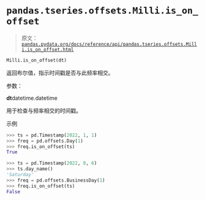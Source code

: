# `pandas.tseries.offsets.Milli.is_on_offset`

> 原文：[`pandas.pydata.org/docs/reference/api/pandas.tseries.offsets.Milli.is_on_offset.html`](https://pandas.pydata.org/docs/reference/api/pandas.tseries.offsets.Milli.is_on_offset.html)

```py
Milli.is_on_offset(dt)
```

返回布尔值，指示时间戳是否与此频率相交。

参数：

**dt**datetime.datetime

用于检查与频率相交的时间戳。

示例

```py
>>> ts = pd.Timestamp(2022, 1, 1)
>>> freq = pd.offsets.Day(1)
>>> freq.is_on_offset(ts)
True 
```

```py
>>> ts = pd.Timestamp(2022, 8, 6)
>>> ts.day_name()
'Saturday'
>>> freq = pd.offsets.BusinessDay(1)
>>> freq.is_on_offset(ts)
False 
```
